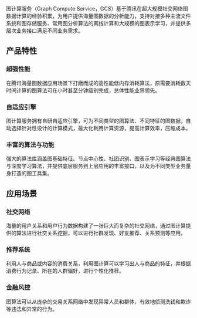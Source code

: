 图计算服务（Graph Compute Service，GCS）基于腾讯在超大规模社交网络图数据计算的经验积累，为用户提供海量图数据的分析能力，支持对接多种主流文件系统和图存储服务、常用图分析算法的离线计算和大规模的图表示学习，并提供多层次业务接口满足不同业务需求。

## 产品特性
### 超强性能
在腾讯海量图数据应用场景下打磨而成的高性能低内存消耗算法，原需要消耗数天时间计算的图算法可在小时甚至分钟级别完成，总体性能业界领先。
 
### 自适应引擎
图计算服务拥有自研自适应引擎，可为不同类型的图算法、不同特征的图数据，自动选择针对性设计的计算模式，最大化利用计算资源，提高计算效率，压缩成本。

### 丰富的算法与功能
强大的算法库涵盖图基础特征、节点中心性、社团识别、图表示学习等经典图算法与深度学习算法，并提供底层服务到上层应用的丰富接口，以及为不同类型业务量身打造的图工具集。

## 应用场景
### 社交网络
海量的用户关系和用户行为数据构建了一张巨大而复杂的社交网络，通过图计算提供的算法进行社交关系挖掘，可以进行社群发现、好友推荐、关系预测等应用。

### 推荐系统
利用人与商品或内容的消费关系，利用图计算可以学习出人与商品的特征，并根据消费行为记录、所在的人群偏好，进行个性化推荐。

### 金融风控
图算法可以从庞杂的交易关系网络中发现异常人员和群体，有效地侦测洗钱和欺诈等违法和异常的行为。
